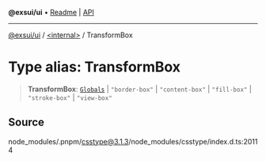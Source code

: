 **@exsui/ui** • [Readme](../../README.md) \| [API](../../globals.md)

***

[@exsui/ui](../../README.md) / [\<internal\>](../README.md) / TransformBox

# Type alias: TransformBox

> **TransformBox**: [`Globals`](Globals.md) \| `"border-box"` \| `"content-box"` \| `"fill-box"` \| `"stroke-box"` \| `"view-box"`

## Source

node\_modules/.pnpm/csstype@3.1.3/node\_modules/csstype/index.d.ts:20114
